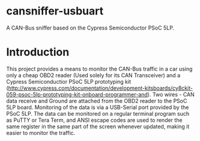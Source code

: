 # cansniffer-usbuart
A CAN-Bus sniffer based on the Cypress Semiconductor PSoC 5LP.

# Introduction
This project provides a means to monitor the CAN-Bus traffic in a car using only a cheap OBD2 reader (Used solely for its CAN Transceiver) and a Cypress Semiconductior PSoC 5LP prototyping kit (http://www.cypress.com/documentation/development-kitsboards/cy8ckit-059-psoc-5lp-prototyping-kit-onboard-programmer-and). Two wires - CAN data receive and Ground are attached from the OBD2 reader to the PSoC 5LP board.
Monitoring of the data is via a USB-Serial port provided by the PSoC 5LP. The data can be monitored on a regular terminal program such as PuTTY or Tera Term, and ANSI escape codes are used to render the same register in the same part of the screen whenever updated, making it easier to monitor the traffic.
